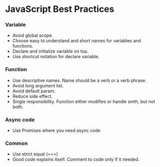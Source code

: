# JavaScript Best Practices

### Variable
- Avoid global scope.
- Choose easy to understand and short names for variables and functions.
- Declare and initialize variable on top.
- Use shortcut notation for declare variable.

### Function
- Use descriptive names. Name should be a verb or a verb phrase.
- Avoid long argument list.
- Avoid default param.
- Reduce side effect.
- Single responsibility. Function either modifies or handle smth, but not both.

### Async code
- Use Promises where you need async code

### Common
- Use strict equal (===)
- Good code explains itself. Comment to code only if it needed.
